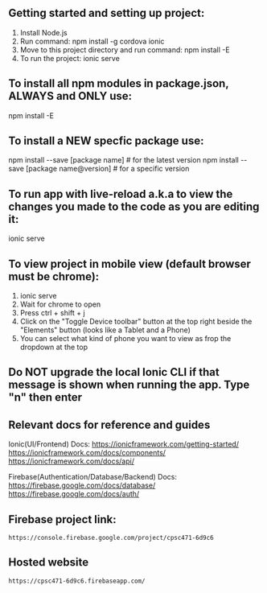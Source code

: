 ## Getting started and setting up project:
1. Install Node.js
2. Run command:
    npm install -g cordova ionic
3. Move to this project directory and run command:
    npm install -E
4. To run the project:
    ionic serve


## To install all npm modules in package.json, ALWAYS and ONLY use:
npm install -E


## To install a NEW specfic package use:
npm install --save [package name]           # for the latest version
npm install --save [package name@version]   # for a specific version


## To run app with live-reload a.k.a to view the changes you made to the code as you are editing it:
ionic serve


## To view project in mobile view (default browser must be chrome):
1. ionic serve
2. Wait for chrome to open
3. Press ctrl + shift + j
4. Click on the "Toggle Device toolbar" button at the top right beside the "Elements" button (looks like a Tablet and a Phone)
5. You can select what kind of phone you want to view as frop the dropdown at the top


## Do NOT upgrade the local Ionic CLI if that message is shown when running the app. Type "n" then enter


## Relevant docs for reference and guides
Ionic(UI/Frontend) Docs:
    https://ionicframework.com/getting-started/
    https://ionicframework.com/docs/components/
    https://ionicframework.com/docs/api/

Firebase(Authentication/Database/Backend) Docs:
    https://firebase.google.com/docs/database/
    https://firebase.google.com/docs/auth/


## Firebase project link:
    https://console.firebase.google.com/project/cpsc471-6d9c6

## Hosted website
    https://cpsc471-6d9c6.firebaseapp.com/
